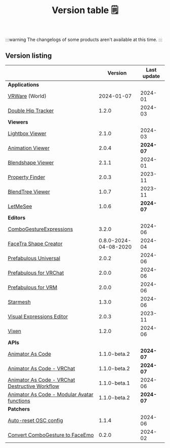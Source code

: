 ﻿---
title: Version table 🗒️
sidebar_position: 1
#hide_table_of_contents: true
#hide_title: true
description: List of all current versions
---

:::warning
The changelogs of some products aren't available at this time.
:::

## Version listing

|                                                                                                             | Version               | Last update |
|-------------------------------------------------------------------------------------------------------------|-----------------------|-------------|
| **Applications**                                                                                            |                       |             |
| [VRWare](./changelogs/vrware) (World)                                                                       | 2024-01-07            | 2024-01     |
| [Double Hip Tracker](./changelogs/double-hip-tracker)                                                       | 1.2.0                 | 2024-03     |
| **Viewers**                                                                                                 |                       |             |
| [Lightbox Viewer](./changelogs/lightbox-viewer)                                                             | 2.1.0                 | 2024-03     |
| [Animation Viewer](./changelogs/animation-viewer)                                                           | 2.0.4                 | **2024-07** |
| [Blendshape Viewer](./changelogs/blendshape-viewer)                                                         | 2.1.1                 | 2024-01     |
| [Property Finder](./changelogs/property-finder)                                                             | 2.0.3                 | 2023-11     |
| [BlendTree Viewer](./changelogs/blendtree-viewer)                                                           | 1.0.7                 | 2023-11     |
| [LetMeSee](./changelogs/let-me-see)                                                                         | 1.0.6                 | **2024-07** |
| **Editors**                                                                                                 |                       |             |
| [ComboGestureExpressions](./changelogs/combo-gesture-expressions)                                           | 3.2.0                 | 2024-06     |
| [FaceTra Shape Creator](./changelogs/facetra-shape-creator)                                                 | 0.8.0-2024-04-08-2020 | 2024-04     |
| [Prefabulous Universal](./changelogs/prefabulous)                                                           | 2.0.2                 | 2024-06     |
| [Prefabulous for VRChat](./changelogs/prefabulous-for-vrchat)                                               | 2.0.0                 | 2024-06     |
| [Prefabulous for VRM](./changelogs/prefabulous-for-vrm)                                                     | 2.0.0                 | 2024-06     |
| [Starmesh](./changelogs/starmesh)                                                                           | 1.3.0                 | 2024-06     |
| [Visual Expressions Editor](./changelogs/visual-expressions-editor)                                         | 2.0.3                 | 2023-11     |
| [Vixen](./changelogs/vixen)                                                                                 | 1.2.0                 | 2024-06     |
| **APIs**                                                                                                    |                       |             |
| [Animator As Code](./changelogs/animator-as-code)                                                           | 1.1.0-beta.2          | **2024-07** |
| [Animator As Code - VRChat](./changelogs/animator-as-code-vrchat)                                           | 1.1.0-beta.2          | **2024-07** |
| [Animator As Code - VRChat Destructive Workflow](./changelogs/animator-as-code-vrchat-destructive-workflow) | 1.1.0-beta.1          | 2024-06     |
| [Animator As Code - Modular Avatar functions](./changelogs/animator-as-code-modular-avatar)                 | 1.1.0-beta.2          | **2024-07** |
| **Patchers**                                                                                                |                       |             |           
| [Auto-reset OSC config](./changelogs/auto-reset-osc-config)                                                 | 1.1.4                 | 2024-06     |       
| [Convert ComboGesture to FaceEmo](./changelogs/cge-to-faceemo)                                              | 0.2.0                 | 2024-02     |

[//]: # (| [**ResilienceVR**]&#40;./resilience&#41;                                                    |      |)
[//]: # (| [⭐ Double Hip Tracker]&#40;./changelogs/double-hip-tracker&#41;                               |      |)
[//]: # (| [⭐ VeryHaï]&#40;./changelogs/very-h&#41;                                                      |      |)
[//]: # (| [Constraint Track Animation Creator]&#40;./changelogs/constraint-track-animation-creator&#41; |      |)
[//]: # (| [Expressions Menu Hierarchy Editor]&#40;./changelogs/expressions-menu-hierarchy-editor&#41;   |      |)
[//]: # (| [⭐ FaceTra Shape Creator]&#40;./changelogs/facetra-shape-creator&#41;                         |      |)
[//]: # (| [⭐ IconGen]&#40;./changelogs/icon-gen&#41;                                                    |      |)
[//]: # (| [IconGen Thumbnail]&#40;./changelogs/icon-gen#capture-thumbnails-for-vrchat-in-play-mode&#41; |      |)
[//]: # (| [⭐ Vixen]&#40;./changelogs/vixen&#41;                                                         |      |)
[//]: # (| [Animator As Code]&#40;./changelogs/animator-as-code&#41;                                     | ✅    |)
[//]: # (| [Modular Avatar As Code]&#40;./changelogs/animator-as-code/functions/modular-avatar&#41;      | ✅    |)
[//]: # (| **Patchers**                                                                        |      |)
[//]: # (| [Unity 2018 to 2019 Cloth Transfer]&#40;./changelogs/cloth-transfer&#41;                      |      |)